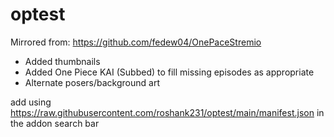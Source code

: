 # optest

Mirrored from: https://github.com/fedew04/OnePaceStremio


- Added thumbnails
- Added One Piece KAI (Subbed) to fill missing episodes as appropriate
- Alternate posers/background art

add using https://raw.githubusercontent.com/roshank231/optest/main/manifest.json in the addon search bar
